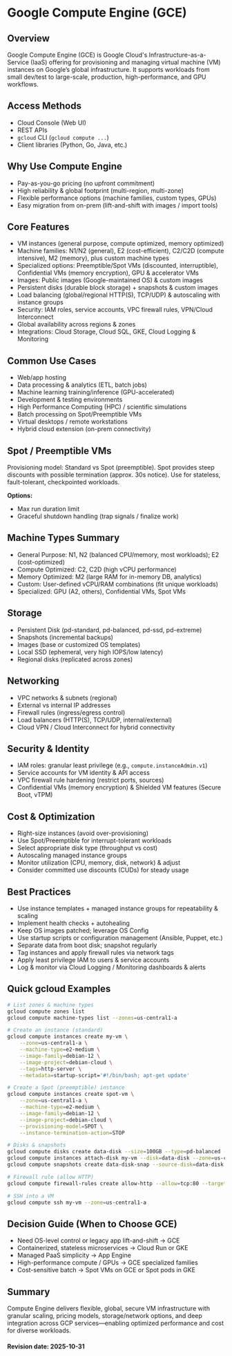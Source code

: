 # Google Compute Engine (GCE)

## Overview

Google Compute Engine (GCE) is Google Cloud's Infrastructure-as-a-Service (IaaS) offering for provisioning and managing virtual machine (VM) instances on Google’s global infrastructure. It supports workloads from small dev/test to large-scale, production, high-performance, and GPU workflows.

## Access Methods

- Cloud Console (Web UI)
- REST APIs
- `gcloud` CLI (`gcloud compute ...`)
- Client libraries (Python, Go, Java, etc.)

## Why Use Compute Engine

- Pay-as-you-go pricing (no upfront commitment)
- High reliability & global footprint (multi-region, multi-zone)
- Flexible performance options (machine families, custom types, GPUs)
- Easy migration from on-prem (lift-and-shift with images / import tools)

## Core Features

- VM instances (general purpose, compute optimized, memory optimized)
- Machine families: N1/N2 (general), E2 (cost-efficient), C2/C2D (compute intensive), M2 (memory), plus custom machine types
- Specialized options: Preemptible/Spot VMs (discounted, interruptible), Confidential VMs (memory encryption), GPU & accelerator VMs
- Images: Public images (Google-maintained OS) & custom images
- Persistent disks (durable block storage) + snapshots & custom images
- Load balancing (global/regional HTTP(S), TCP/UDP) & autoscaling with instance groups
- Security: IAM roles, service accounts, VPC firewall rules, VPN/Cloud Interconnect
- Global availability across regions & zones
- Integrations: Cloud Storage, Cloud SQL, GKE, Cloud Logging & Monitoring

## Common Use Cases

- Web/app hosting
- Data processing & analytics (ETL, batch jobs)
- Machine learning training/inference (GPU-accelerated)
- Development & testing environments
- High Performance Computing (HPC) / scientific simulations
- Batch processing on Spot/Preemptible VMs
- Virtual desktops / remote workstations
- Hybrid cloud extension (on-prem connectivity)

## Spot / Preemptible VMs

Provisioning model: Standard vs Spot (preemptible). Spot provides steep discounts with possible termination (approx. 30s notice). Use for stateless, fault-tolerant, checkpointed workloads.

**Options:**

- Max run duration limit
- Graceful shutdown handling (trap signals / finalize work)

## Machine Types Summary

- General Purpose: N1, N2 (balanced CPU/memory, most workloads); E2 (cost-optimized)
- Compute Optimized: C2, C2D (high vCPU performance)
- Memory Optimized: M2 (large RAM for in-memory DB, analytics)
- Custom: User-defined vCPU/RAM combinations (fit unique workloads)
- Specialized: GPU (A2, others), Confidential VMs, Spot VMs

## Storage

- Persistent Disk (pd-standard, pd-balanced, pd-ssd, pd-extreme)
- Snapshots (incremental backups)
- Images (base or customized OS templates)
- Local SSD (ephemeral, very high IOPS/low latency)
- Regional disks (replicated across zones)

## Networking

- VPC networks & subnets (regional)
- External vs internal IP addresses
- Firewall rules (ingress/egress control)
- Load balancers (HTTP(S), TCP/UDP, internal/external)
- Cloud VPN / Cloud Interconnect for hybrid connectivity

## Security & Identity

- IAM roles: granular least privilege (e.g., `compute.instanceAdmin.v1`)
- Service accounts for VM identity & API access
- VPC firewall rule hardening (restrict ports, sources)
- Confidential VMs (memory encryption) & Shielded VM features (Secure Boot, vTPM)

## Cost & Optimization

- Right-size instances (avoid over-provisioning)
- Use Spot/Preemptible for interrupt-tolerant workloads
- Select appropriate disk type (throughput vs cost)
- Autoscaling managed instance groups
- Monitor utilization (CPU, memory, disk, network) & adjust
- Consider committed use discounts (CUDs) for steady usage

## Best Practices

- Use instance templates + managed instance groups for repeatability & scaling
- Implement health checks + autohealing
- Keep OS images patched; leverage OS Config
- Use startup scripts or configuration management (Ansible, Puppet, etc.)
- Separate data from boot disk; snapshot regularly
- Tag instances and apply firewall rules via network tags
- Apply least privilege IAM to users & service accounts
- Log & monitor via Cloud Logging / Monitoring dashboards & alerts

## Quick gcloud Examples

```bash
# List zones & machine types
gcloud compute zones list
gcloud compute machine-types list --zones=us-central1-a

# Create an instance (standard)
gcloud compute instances create my-vm \
    --zone=us-central1-a \
    --machine-type=e2-medium \
    --image-family=debian-12 \
    --image-project=debian-cloud \
    --tags=http-server \
    --metadata=startup-script='#!/bin/bash; apt-get update'

# Create a Spot (preemptible) instance
gcloud compute instances create spot-vm \
    --zone=us-central1-a \
    --machine-type=e2-medium \
    --image-family=debian-12 \
    --image-project=debian-cloud \
    --provisioning-model=SPOT \
    --instance-termination-action=STOP

# Disks & snapshots
gcloud compute disks create data-disk --size=100GB --type=pd-balanced --zone=us-central1-a
gcloud compute instances attach-disk my-vm --disk=data-disk --zone=us-central1-a
gcloud compute snapshots create data-disk-snap --source-disk=data-disk --zone=us-central1-a

# Firewall rule (allow HTTP)
gcloud compute firewall-rules create allow-http --allow=tcp:80 --target-tags=http-server

# SSH into a VM
gcloud compute ssh my-vm --zone=us-central1-a
```

## Decision Guide (When to Choose GCE)

- Need OS-level control or legacy app lift-and-shift → GCE
- Containerized, stateless microservices → Cloud Run or GKE
- Managed PaaS simplicity → App Engine
- High-performance compute / GPUs → GCE specialized families
- Cost-sensitive batch → Spot VMs on GCE or Spot pods in GKE

## Summary

Compute Engine delivers flexible, global, secure VM infrastructure with granular scaling, pricing models, storage/network options, and deep integration across GCP services—enabling optimized performance and cost for diverse workloads.

#### Revision date: 2025-10-31
